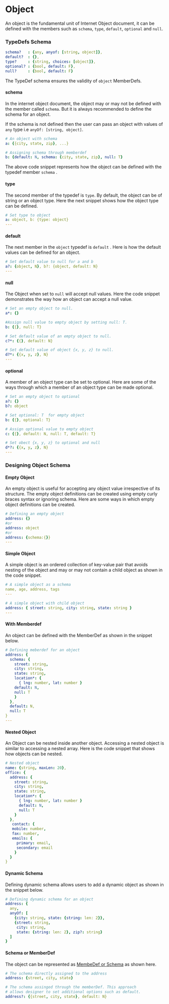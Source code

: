 # Object

An object is the fundamental unit of Internet Object document, it can be defined  with the members such as `schema`, `type`,  `default`,  `optional` and `null`. &#x20;

### &#x20;TypeDefs Schema

```yaml
schema?   : {any, anyof: [string, object]},
default?  : {},
type?     : {string, choices: [object]},
optional? : {bool, default: F},
null?     : {bool, default: F}
```

The TypeDef schema ensures the validity of `object` MemberDefs.

#### schema

In the internet object document, the object may or may not be defined with the member called `schema`. But it is always recommended to define the schema for an object.&#x20;

If the schema is not defined then the user can pass an object with values of  `any` type i.e `anyOf: [string, object]`.  &#x20;

```yaml
# An object with schema
a: {{city, state, zip}, ...}

# Assigning schema through memberdef
b: {default: N, schema: {city, state, zip}, null: T}
```

The above code snippet represents how the object can be defined with the typedef member `schema` .&#x20;

#### type

The second member of the typedef is `type`. By default, the object can be of string or an object type. Here the next snippet shows how the object type can be defined.

```yaml
# Set type to object
a: object, b: {type: object}
---
```

#### default

The next member in the `object` typedef is `default` . Here is how the default values can be defined for an object.

```yaml
# Set default value to null for a and b
a?: {object, N}, b?: {object, default: N}
---
```

####

#### null

The Object when set to `null` will accept null values. Here the code snippet demonstrates the way how an object can accept a null value.

```yaml
# Set an empty object to null.
a*: {}

#Assign null value to empty object by setting null: T. 
b: {{}, null: T}

# Set default value of an empty object to null.
c?*: {{}, default: N}

# Set default value of object {x, y, z} to null.
d?*: {{x, y, z}, N}
---
```

#### optional

&#x20;A member of an object type can be set to optional. Here are some of the ways through which a member of an object type can be made optional.

```yaml
# Set an empty object to optional
a?: {}
b?: object

# Set optional: T  for empty object 
b: {{}, optional: T}

# Assign optional value to empty object 
c: {{}, default: N, null: T, default: T}

# Set obect {x, y, z} to optional and null
d*?: {{x, y, z}, N}
---
```

### Designing Object Schema

#### Empty Object

An empty object is useful for accepting any object value irrespective of its structure. The empty object definitions can be created using empty curly braces syntax or ignoring schema. Here are some ways in which empty object definitions can be created.

```yaml
# Defining an empty object
address: {}
#or
address: object
#or
address: {schema:{}}
---
```

#### Simple Object

A simple object is an ordered collection of key-value pair that avoids nesting of the object and may or may not contain a child object as shown in the code snippet.

```yaml
# A simple object as a schema
name, age, address, tags
---
```

```yaml
# A simple object with child object  
address: { street: string, city: string, state: string }
---
```

#### With Memberdef

An object can be defined with the MemberDef as shown in the snippet below.

```yaml
# Defining meberdef for an object
address: {
  schema: {
    street: string, 
    city: string, 
    state: string,
    location*: {
      { lng: number, lat: number }
    default: N,
    null: T
    }
  },
  default: N,
  null: T
}
---
```

#### Nested Object

An Object can be nested inside another object. Accessing a nested object is similar to accessing a nested array. Here is the code snippet that shows how objects can be nested.

```yaml
# Nested object
name: {string, maxLen: 20},
office: { 
  address: {
    street: string, 
    city: string, 
    state: string,
    location*: {
      { lng: number, lat: number }
      default: N,
      null: T
    }
  }, 
   contact: {
   mobile: number,
   fax: number,  
   emails: {
     primary: email,
     secondary: email
    }
  }  
}
```

#### Dynamic Schema

Defining dynamic schema allows users to add a dynamic object as shown in the snippet below.

```yaml
# Defining dynamic schema for an object
address: {
  any, 
  anyOf: [
    {city: string, state: {string: len: 2}}, 
    {street: string, 
     city: string, 
     state: {string: len: 2}, zip?: string}
  ]
}
```

#### Schema or MemberDef

The object can be represented as [MembeDef or Schema](../memberdef.md) as shown here.

```yaml
# The schema directly assigned to the address
address: {street, city, state}

# The schema assinged through the memberDef. This approach 
# allows designer to set additional options such as default.
address?: {{street, city, state}, default: N}
```

